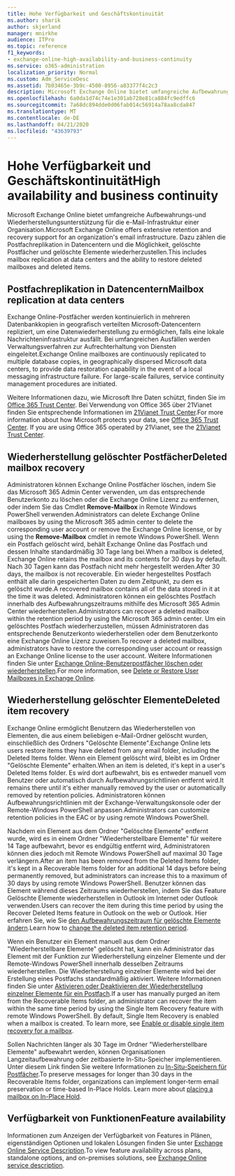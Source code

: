 ```yaml
---
title: Hohe Verfügbarkeit und Geschäftskontinuität
ms.author: sharik
author: skjerland
manager: mnirkhe
audience: ITPro
ms.topic: reference
f1_keywords:
- exchange-online-high-availability-and-business-continuity
ms.service: o365-administration
localization_priority: Normal
ms.custom: Adm_ServiceDesc
ms.assetid: 7b03465e-3b9c-4500-8956-a83377f4c2c3
description: Microsoft Exchange Online bietet umfangreiche Aufbewahrungs-und Wiederherstellungsunterstützung für die e-Mail-Infrastruktur einer Organisation. Dazu zählen die Postfachreplikation in Datencentern und die Möglichkeit, gelöschte Postfächer und gelöschte Elemente wiederherzustellen.
ms.openlocfilehash: 6a0da1d74c74e1e301ab728e81ca884fc9edffc6
ms.sourcegitcommit: 7a68dc894dde0d06fab014c56914a78aa8cda847
ms.translationtype: MT
ms.contentlocale: de-DE
ms.lasthandoff: 04/21/2020
ms.locfileid: "43639793"
---
```

# <a name="high-availability-and-business-continuity"></a><span data-ttu-id="8b40d-104">Hohe Verfügbarkeit und Geschäftskontinuität</span><span class="sxs-lookup"><span data-stu-id="8b40d-104">High availability and business continuity</span></span>

<span data-ttu-id="8b40d-105">Microsoft Exchange Online bietet umfangreiche Aufbewahrungs-und Wiederherstellungsunterstützung für die e-Mail-Infrastruktur einer Organisation.</span><span class="sxs-lookup"><span data-stu-id="8b40d-105">Microsoft Exchange Online offers extensive retention and recovery support for an organization's email infrastructure.</span></span> <span data-ttu-id="8b40d-106">Dazu zählen die Postfachreplikation in Datencentern und die Möglichkeit, gelöschte Postfächer und gelöschte Elemente wiederherzustellen.</span><span class="sxs-lookup"><span data-stu-id="8b40d-106">This includes mailbox replication at data centers and the ability to restore deleted mailboxes and deleted items.</span></span>
  
## <a name="mailbox-replication-at-data-centers"></a><span data-ttu-id="8b40d-107">Postfachreplikation in Datencentern</span><span class="sxs-lookup"><span data-stu-id="8b40d-107">Mailbox replication at data centers</span></span>

<span data-ttu-id="8b40d-p103">Exchange Online-Postfächer werden kontinuierlich in mehreren Datenbankkopien in geografisch verteilten Microsoft-Datencentern repliziert, um eine Datenwiederherstellung zu ermöglichen, falls eine lokale Nachrichteninfrastruktur ausfällt. Bei umfangreichen Ausfällen werden Verwaltungsverfahren zur Aufrechterhaltung von Diensten eingeleitet.</span><span class="sxs-lookup"><span data-stu-id="8b40d-p103">Exchange Online mailboxes are continuously replicated to multiple database copies, in geographically dispersed Microsoft data centers, to provide data restoration capability in the event of a local messaging infrastructure failure. For large-scale failures, service continuity management procedures are initiated.</span></span>
  
<span data-ttu-id="8b40d-p104">Weitere Informationen dazu, wie Microsoft Ihre Daten schützt, finden Sie im [Office 365 Trust Center](https://go.microsoft.com/fwlink/p/?LinkId=299135). Bei Verwendung von Office 365 über 21Vianet finden Sie entsprechende Informationen im [21Vianet Trust Center](https://www.21vbluecloud.com/office365/trustcenter/onlineservices.mdl).</span><span class="sxs-lookup"><span data-stu-id="8b40d-p104">For more information about how Microsoft protects your data, see [Office 365 Trust Center](https://go.microsoft.com/fwlink/p/?LinkId=299135). If you are using Office 365 operated by 21Vianet, see the [21Vianet Trust Center](https://www.21vbluecloud.com/office365/trustcenter/onlineservices.mdl).</span></span>
  
## <a name="deleted-mailbox-recovery"></a><span data-ttu-id="8b40d-112">Wiederherstellung gelöschter Postfächer</span><span class="sxs-lookup"><span data-stu-id="8b40d-112">Deleted mailbox recovery</span></span>

<span data-ttu-id="8b40d-113">Administratoren können Exchange Online Postfächer löschen, indem Sie das Microsoft 365 Admin Center verwenden, um das entsprechende Benutzerkonto zu löschen oder die Exchange Online Lizenz zu entfernen, oder indem Sie das Cmdlet **Remove-Mailbox** in Remote Windows PowerShell verwenden.</span><span class="sxs-lookup"><span data-stu-id="8b40d-113">Administrators can delete Exchange Online mailboxes by using the Microsoft 365 admin center to delete the corresponding user account or remove the Exchange Online license, or by using the **Remove-Mailbox** cmdlet in remote Windows PowerShell.</span></span> <span data-ttu-id="8b40d-114">Wenn ein Postfach gelöscht wird, behält Exchange Online das Postfach und dessen Inhalte standardmäßig 30 Tage lang bei.</span><span class="sxs-lookup"><span data-stu-id="8b40d-114">When a mailbox is deleted, Exchange Online retains the mailbox and its contents for 30 days by default.</span></span> <span data-ttu-id="8b40d-115">Nach 30 Tagen kann das Postfach nicht mehr hergestellt werden.</span><span class="sxs-lookup"><span data-stu-id="8b40d-115">After 30 days, the mailbox is not recoverable.</span></span> <span data-ttu-id="8b40d-116">Ein wieder hergestelltes Postfach enthält alle darin gespeicherten Daten zu dem Zeitpunkt, zu dem es gelöscht wurde.</span><span class="sxs-lookup"><span data-stu-id="8b40d-116">A recovered mailbox contains all of the data stored in it at the time it was deleted.</span></span> <span data-ttu-id="8b40d-117">Administratoren können ein gelöschtes Postfach innerhalb des Aufbewahrungszeitraums mithilfe des Microsoft 365 Admin Center wiederherstellen.</span><span class="sxs-lookup"><span data-stu-id="8b40d-117">Administrators can recover a deleted mailbox within the retention period by using the Microsoft 365 admin center.</span></span> <span data-ttu-id="8b40d-118">Um ein gelöschtes Postfach wiederherzustellen, müssen Administratoren das entsprechende Benutzerkonto wiederherstellen oder dem Benutzerkonto eine Exchange Online Lizenz zuweisen.</span><span class="sxs-lookup"><span data-stu-id="8b40d-118">To recover a deleted mailbox, administrators have to restore the corresponding user account or reassign an Exchange Online license to the user account.</span></span> <span data-ttu-id="8b40d-119">Weitere Informationen finden Sie unter [Exchange Online-Benutzerpostfächer löschen oder wiederherstellen](https://go.microsoft.com/fwlink/p/?LinkId=286992).</span><span class="sxs-lookup"><span data-stu-id="8b40d-119">For more information, see [Delete or Restore User Mailboxes in Exchange Online](https://go.microsoft.com/fwlink/p/?LinkId=286992).</span></span>
  
## <a name="deleted-item-recovery"></a><span data-ttu-id="8b40d-120">Wiederherstellung gelöschter Elemente</span><span class="sxs-lookup"><span data-stu-id="8b40d-120">Deleted item recovery</span></span>

<span data-ttu-id="8b40d-121">Exchange Online ermöglicht Benutzern das Wiederherstellen von Elementen, die aus einem beliebigen e-Mail-Ordner gelöscht wurden, einschließlich des Ordners "Gelöschte Elemente".</span><span class="sxs-lookup"><span data-stu-id="8b40d-121">Exchange Online lets users restore items they have deleted from any email folder, including the Deleted Items folder.</span></span> <span data-ttu-id="8b40d-122">Wenn ein Element gelöscht wird, bleibt es im Ordner "Gelöschte Elemente" erhalten.</span><span class="sxs-lookup"><span data-stu-id="8b40d-122">When an item is deleted, it's kept in a user's Deleted Items folder.</span></span> <span data-ttu-id="8b40d-123">Es wird dort aufbewahrt, bis es entweder manuell vom Benutzer oder automatisch durch Aufbewahrungsrichtlinien entfernt wird.</span><span class="sxs-lookup"><span data-stu-id="8b40d-123">It remains there until it's either manually removed by the user or automatically removed by retention policies.</span></span> <span data-ttu-id="8b40d-124">Administratoren können Aufbewahrungsrichtlinien mit der Exchange-Verwaltungskonsole oder der Remote-Windows PowerShell anpassen.</span><span class="sxs-lookup"><span data-stu-id="8b40d-124">Administrators can customize retention policies in the EAC or by using remote Windows PowerShell.</span></span>
  
<span data-ttu-id="8b40d-125">Nachdem ein Element aus dem Ordner "Gelöschte Elemente" entfernt wurde, wird es in einem Ordner "Wiederherstellbare Elemente" für weitere 14 Tage aufbewahrt, bevor es endgültig entfernt wird, Administratoren können dies jedoch mit Remote Windows PowerShell auf maximal 30 Tage verlängern.</span><span class="sxs-lookup"><span data-stu-id="8b40d-125">After an item has been removed from the Deleted Items folder, it's kept in a Recoverable Items folder for an additional 14 days before being permanently removed, but administrators can increase this to a maximum of 30 days by using remote Windows PowerShell.</span></span> <span data-ttu-id="8b40d-126">Benutzer können das Element während dieses Zeitraums wiederherstellen, indem Sie das Feature Gelöschte Elemente wiederherstellen in Outlook im Internet oder Outlook verwenden.</span><span class="sxs-lookup"><span data-stu-id="8b40d-126">Users can recover the item during this time period by using the Recover Deleted Items feature in Outlook on the web or Outlook.</span></span> <span data-ttu-id="8b40d-127">Hier erfahren Sie, wie Sie [den Aufbewahrungszeitraum für gelöschte Elemente ändern](https://go.microsoft.com/fwlink/p/?LinkId=286940).</span><span class="sxs-lookup"><span data-stu-id="8b40d-127">Learn how to [change the deleted item retention period](https://go.microsoft.com/fwlink/p/?LinkId=286940).</span></span>
  
<span data-ttu-id="8b40d-p108">Wenn ein Benutzer ein Element manuell aus dem Ordner "Wiederherstellbare Elemente" gelöscht hat, kann ein Administrator das Element mit der Funktion zur Wiederherstellung einzelner Elemente und der Remote-Windows PowerShell innerhalb desselben Zeitraums wiederherstellen. Die Wiederherstellung einzelner Elemente wird bei der Erstellung eines Postfachs standardmäßig aktiviert. Weitere Informationen finden Sie unter [Aktivieren oder Deaktivieren der Wiederherstellung einzelner Elemente für ein Postfach](https://go.microsoft.com/fwlink/p/?LinkID=286941).</span><span class="sxs-lookup"><span data-stu-id="8b40d-p108">If a user has manually purged an item from the Recoverable Items folder, an administrator can recover the item within the same time period by using the Single Item Recovery feature with remote Windows PowerShell. By default, Single Item Recovery is enabled when a mailbox is created. To learn more, see [Enable or disable single item recovery for a mailbox](https://go.microsoft.com/fwlink/p/?LinkID=286941).</span></span>
  
<span data-ttu-id="8b40d-p109">Sollen Nachrichten länger als 30 Tage im Ordner "Wiederherstellbare Elemente" aufbewahrt werden, können Organisationen Langzeitaufbewahrung oder zeitbasierte In-Situ-Speicher implementieren. Unter diesem Link finden Sie weitere Informationen zu [In-Situ-Speichern für Postfächer](https://go.microsoft.com/fwlink/p/?LinkId=271746).</span><span class="sxs-lookup"><span data-stu-id="8b40d-p109">To preserve messages for longer than 30 days in the Recoverable Items folder, organizations can implement longer-term email preservation or time-based In-Place Holds. Learn more about [placing a mailbox on In-Place Hold](https://go.microsoft.com/fwlink/p/?LinkId=271746).</span></span>
  
## <a name="feature-availability"></a><span data-ttu-id="8b40d-133">Verfügbarkeit von Funktionen</span><span class="sxs-lookup"><span data-stu-id="8b40d-133">Feature availability</span></span>

<span data-ttu-id="8b40d-134">Informationen zum Anzeigen der Verfügbarkeit von Features in Plänen, eigenständigen Optionen und lokalen Lösungen finden Sie unter [Exchange Online Service Description](exchange-online-service-description.md).</span><span class="sxs-lookup"><span data-stu-id="8b40d-134">To view feature availability across plans, standalone options, and on-premises solutions, see [Exchange Online service description](exchange-online-service-description.md).</span></span>
  